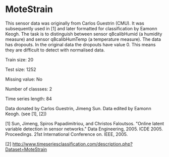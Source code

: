 # MoteStrain

This sensor data was originally from Carlos Guestrin (CMU). It was subsequently used in [1] and later formatted for classification by Eamonn Keogh. The task is to distinguish between sensor q8calibHumid (a humidity measure) and sensor q8calibHumTemp (a temperature measure). The data has dropouts. In the original data the dropouts have value 0. This means they are difficult to detect with normalised data.

Train size: 20

Test size: 1252

Missing value: No

Number of classses: 2

Time series length: 84

Data donated by Carlos Guestrin, Jimeng Sun. Data edited by Eamonn Keogh. (see [1], [2])

[1] Sun, Jimeng, Spiros Papadimitriou, and Christos Faloutsos. "Online latent variable detection in sensor networks." Data Engineering, 2005. ICDE 2005. Proceedings. 21st International Conference on. IEEE, 2005.

[2] http://www.timeseriesclassification.com/description.php?Dataset=MoteStrain